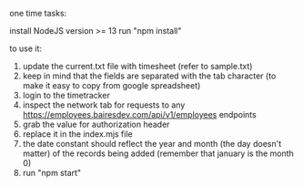 one time tasks: 

install NodeJS version >= 13
run "npm install"

to use it:

1. update the current.txt file with timesheet (refer to sample.txt)
2. keep in mind that the fields are separated with the tab character (to make it easy to copy from google spreadsheet)
3. login to the timetracker
4. inspect the network tab for requests to any https://employees.bairesdev.com/api/v1/employees endpoints
5. grab the value for authorization header
6. replace it in the index.mjs file
7. the date constant should reflect the year and month (the day doesn't matter) of the records being added (remember that january is the month 0)
8. run "npm start"
